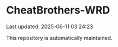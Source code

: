 # CheatBrothers-WRD

Last updated: 2025-06-11 03:24:23

This repository is automatically maintained.
